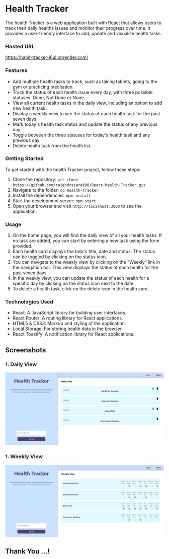 # Health Tracker

The health Tracker is a web application built with React that allows users to track their daily healths issues and monitor their progress over time. It provides a user-friendly interface to add, update and visualize health tasks.

### Hosted URL

https://habit-tracker-i6ul.onrender.com/

### Features

- Add multiple health tasks to track, such as taking tablets, going to the gym or practicing meditation.
- Track the status of each health issue every day, with three possible statuses: Done, Not Done or None.
- View all current health tasks in the daily view, including an option to add new health task.
- Display a weekly view to see the status of each health task for the past seven days.
- Mark today's health task status and update the status of any previous day.
- Toggle between the three statuses for today's health task and any previous day.
- Delete health task from the health list.

### Getting Started

To get started with the health Tracker project, follow these steps:

1. Clone the repository: `git clone https://github.com/rajendrasarak90/React-health-Tracker.git`
2. Navigate to the folder: `cd health-tracker`
3. Install the dependencies: `npm install`
4. Start the development server: `npm start`
5. Open your browser and visit `http://localhost:3000` to see the application.

### Usage

1. On the home page, you will find the daily view of all your health tasks. If no task are added, you can start by entering a new task using the form provided.
2. Each health card displays the task's title, date and status. The status can be toggled by clicking on the status icon.
3. You can navigate to the weekly view by clicking on the "Weekly" link in the navigation bar. This view displays the status of each health for the past seven days.
4. In the weekly view, you can update the status of each health for a specific day by clicking on the status icon next to the date.
5. To delete a health task, click on the delete icon in the health card.

### Technologies Used

- React: A JavaScript library for building user interfaces.
- React Router: A routing library for React applications.
- HTML5 & CSS3: Markup and styling of the application.
- Local Storage: For storing health data in the browser.
- React Toastify: A notification library for React applications.

## Screenshots

### 1. Daily View

![Screenshot](<src/Assests/Screenshot%20(156).png>)

### 1. Weekly View

![Screenshot](<src/Assests/Screenshot%20(155).png>)

## Thank You ...!
